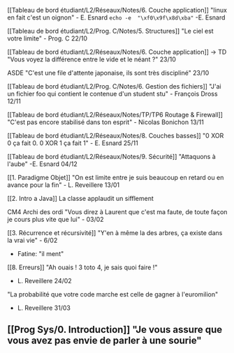 [[Tableau de bord étudiant/L2/Réseaux/Notes/6. Couche application]]
"linux en fait c'est un oignon" - E. Esnard
`echo -e  "\xf0\x9f\x8d\xba"` -E. Esnard

[[Tableau de bord étudiant/L2/Prog. C/Notes/5. Structures]]
"Le ciel est votre limite" - Prog. C 22/10

[[Tableau de bord étudiant/L2/Réseaux/Notes/6. Couche application]] -> TD
"Vous voyez la différence entre le vide et le néant ?" 23/10

ASDE 
"C'est une file d'attente japonaise, ils sont très discipliné" 23/10

[[Tableau de bord étudiant/L2/Prog. C/Notes/6. Gestion des fichiers]]
"J'ai un fichier foo qui contient le contenue d'un student stu" - François Dross 12/11

[[Tableau de bord étudiant/L2/Réseaux/Notes/TP/TP6 Routage & Firewall]]
"C'est pas encore stabilisé dans ton esprit" - Nicolas Bonichon 13/11

[[Tableau de bord étudiant/L2/Réseaux/Notes/8. Couches basses]]
"0 XOR 0 ça fait 0. 0 XOR 1 ça fait 1" - E. Esnard 25/11

[[Tableau de bord étudiant/L2/Réseaux/Notes/9. Sécurité]]
"Attaquons à l'aube" -E. Esnard 04/12 

[[1. Paradigme Objet]]
"On est limite entre je suis beaucoup en retard ou en avance pour la fin" - L. Reveillere 13/01

[[2. Intro a Java]]
La classe applaudit un sifflement 

CM4 Archi des ordi
"Vous direz à Laurent que c'est ma faute, de toute façon je cours plus vite que lui" - 03/02

[[3. Récurrence et récursivité]]
"Y'en à même la des arbres, ça existe dans la vrai vie" - 6/02
- Fatine: "il ment"

[[8. Erreurs]]
"Ah ouais ! 3 toto 4, je sais quoi faire !"
- L. Reveillere 24/02

"La probabilité que votre code marche est celle de gagner à l'euromilion"
- L. Reveillere 31/03

[[Prog Sys/0. Introduction]]
"Je vous assure que vous avez pas envie de parler à une sourie"
- 